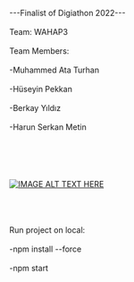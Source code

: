 ---Finalist of Digiathon 2022---
 <br></br>
Team: WAHAP3
 <br></br>
Team Members:  <br></br>
-Muhammed Ata Turhan <br></br>
-Hüseyin Pekkan  <br></br>
-Berkay Yıldız <br></br>
-Harun Serkan Metin <br></br>
 <br></br>
  <br></br>
  [![IMAGE ALT TEXT HERE](https://img.youtube.com/vi/YEcG7dMGT90/0.jpg)](https://www.youtube.com/watch?v=YEcG7dMGT90) <br></br>  <br></br>


Run project on local:  <br></br>
-npm install --force  <br></br>
-npm start  <br></br>

